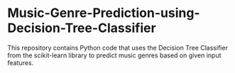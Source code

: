 # Music-Genre-Prediction-using-Decision-Tree-Classifier
This repository contains Python code that uses the Decision Tree Classifier from the scikit-learn library to predict music genres based on given input features.

